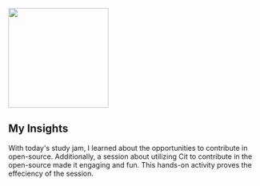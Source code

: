 <p>
    <img width="200px" height="200px" src="..\public\assets\Captain America Popstron.png" />
</p>

## My Insights

With today's study jam, I learned about the opportunities to contribute in open-source. Additionally, a session about utilizing Cit to contribute in the open-source made it engaging and fun. This hands-on activity proves the effeciency of the session. 
